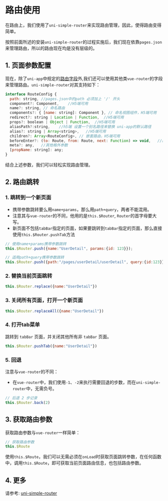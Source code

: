 # 路由使用

在路由上，我们使用了`uni-simple-router`来实现路由管理，因此，使得路由变得简单。

按照前面所述的安装`uni-simple-router`的过程实施后，我们现在依靠`pages.json`来管理路由，所以的路由现在均是没有层级的。

## 1. 页面参数配置

现在，除了`uni-app`中规定的[路由字段](https://uniapp.dcloud.io/collocation/pages?id=pages)外,我们还可以使用其他类`vue-router`的字段来管理路由。`uni-simple-router`对其支持如下：

```js
interface RouteConfig {
  path: string, //pages.json中的path 必须加上 '/' 开头
  component?: Component,    //H5端可用
  name?: string, // 命名路由    
  components?: { [name: string]: Component }, // 命名视图组件，H5端可用   
  redirect?: string | Location | Function,  //H5端可用
  props?: boolean | Object | Function,  //H5端可用
  aliasPath?:string,    //h5端 设置一个别名路径来替换 uni-app的默认路径
  alias?: string | Array<string>,   //H5端可用
  children?: Array<RouteConfig>, // 嵌套路由，H5端可用
  beforeEnter?: (to: Route, from: Route, next: Function) => void,   //路由元守卫
  meta?: any,   //其他格外参数
  [propName: string]: any;
}
```

结合上述参数，我们可以轻松实现路由管理。

## 2. 路由跳转

### 1. 跳转到一个新页面

- 携带参数跳转要么用`name+params`，那么用`path+query`，两者不能混用。
- 注意其与`vue-router`的不同，他用的是`this.$Router`, `Router`的首字母要大写。
- 新页面不包括`tabBar`指定的页面，如果要跳转到`tabBar`指定的页面，那么直接使用`this.$Router.pushTab`方法

```js
// 使用name+params携带参数跳转
this.$Router.push({name:"UserDetail", params:{id: 123}});

// 适用path+query携带参数跳转
this.$Router.push({path:"/pages/userDetail/userDetail", query:{id:123}})
```

### 2. 替换当前页面跳转

```js
this.$Router.replace({name:"UserDetail"})
```

### 3. 关闭所有页面，打开一个新页面

```js
this.$Router.replaceAll({name:"UserDetail"})
```

### 4. 打开tab菜单

跳转到 `tabBar` 页面，并关闭其他所有非 `tabBar` 页面。

```js
this.$Router.pushTab({name:"UserDetail"}) 
```

### 5. 回退

注意与`vue-router`的不同：

- 在`vue-router`中，我们使用`-1`、`-2`来执行需要回退的步数，而在`uni-simple-router`中，无需负号。

```js
// 后退 2 步记录
this.$Router.back(2)
```

## 3. 获取路由参数

获取路由参数与`vue-router`一样简单：

```js
// 获取路由参数
this.$Route
```

使用`this.$Route`，我们可以无需必须在`onLoad`时获取页面跳转参数，在任何函数中，调用`this.$Route`，即可获取当前页面路由信息，也包括路由参数。

## 4. 更多

请参考: [uni-simple-router](https://hhyang.cn/v2/start/quickstart.html)